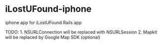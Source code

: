 iLostUFound-iphone
==================

iphone app for iLostUFound Rails app

TODO:
	1. NSURLConnection will be replaced with NSURLSession
	2. Mapkit will be replaced by Google Map SDK (optional) 